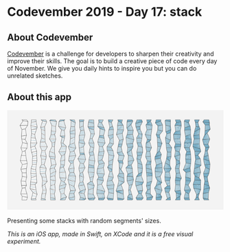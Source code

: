 # Codevember 2019 - Day 17: stack

## About Codevember
[Codevember](http://codevember.xyz) is a challenge for developers to sharpen their creativity and improve their skills. The goal is to build a creative piece of code every day of November. We give you daily hints to inspire you but you can do unrelated sketches.

## About this app
![preview image](/images/17_stack.PNG)

Presenting some stacks with random segments' sizes. 

_This is an iOS app, made in Swift, on XCode and it is a free visual experiment._
